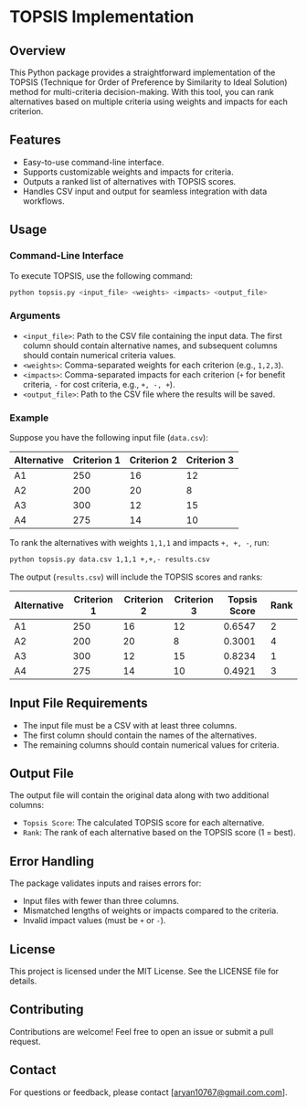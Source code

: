 # TOPSIS Implementation

## Overview
This Python package provides a straightforward implementation of the TOPSIS (Technique for Order of Preference by Similarity to Ideal Solution) method for multi-criteria decision-making. With this tool, you can rank alternatives based on multiple criteria using weights and impacts for each criterion.

## Features
- Easy-to-use command-line interface.
- Supports customizable weights and impacts for criteria.
- Outputs a ranked list of alternatives with TOPSIS scores.
- Handles CSV input and output for seamless integration with data workflows.


## Usage

### Command-Line Interface

To execute TOPSIS, use the following command:

```bash
python topsis.py <input_file> <weights> <impacts> <output_file>
```

### Arguments
- `<input_file>`: Path to the CSV file containing the input data. The first column should contain alternative names, and subsequent columns should contain numerical criteria values.
- `<weights>`: Comma-separated weights for each criterion (e.g., `1,2,3`).
- `<impacts>`: Comma-separated impacts for each criterion (`+` for benefit criteria, `-` for cost criteria, e.g., `+, -, +`).
- `<output_file>`: Path to the CSV file where the results will be saved.

### Example

Suppose you have the following input file (`data.csv`):

| Alternative | Criterion 1 | Criterion 2 | Criterion 3 |
|-------------|-------------|-------------|-------------|
| A1          | 250         | 16          | 12          |
| A2          | 200         | 20          | 8           |
| A3          | 300         | 12          | 15          |
| A4          | 275         | 14          | 10          |

To rank the alternatives with weights `1,1,1` and impacts `+, +, -`, run:

```bash
python topsis.py data.csv 1,1,1 +,+,- results.csv
```

The output (`results.csv`) will include the TOPSIS scores and ranks:

| Alternative | Criterion 1 | Criterion 2 | Criterion 3 | Topsis Score | Rank |
|-------------|-------------|-------------|-------------|--------------|------|
| A1          | 250         | 16          | 12          | 0.6547       | 2    |
| A2          | 200         | 20          | 8           | 0.3001       | 4    |
| A3          | 300         | 12          | 15          | 0.8234       | 1    |
| A4          | 275         | 14          | 10          | 0.4921       | 3    |

## Input File Requirements
- The input file must be a CSV with at least three columns.
- The first column should contain the names of the alternatives.
- The remaining columns should contain numerical values for criteria.

## Output File
The output file will contain the original data along with two additional columns:
- `Topsis Score`: The calculated TOPSIS score for each alternative.
- `Rank`: The rank of each alternative based on the TOPSIS score (1 = best).

## Error Handling
The package validates inputs and raises errors for:
- Input files with fewer than three columns.
- Mismatched lengths of weights or impacts compared to the criteria.
- Invalid impact values (must be `+` or `-`).

## License
This project is licensed under the MIT License. See the LICENSE file for details.

## Contributing
Contributions are welcome! Feel free to open an issue or submit a pull request.

## Contact
For questions or feedback, please contact [aryan10767@gmail.com.com].

